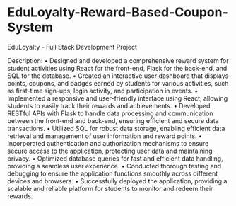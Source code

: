 # EduLoyalty-Reward-Based-Coupon-System

EduLoyalty - Full Stack Development Project

Description:
• Designed and developed a comprehensive reward system for student activities using React for the front-end, Flask for the back-end, and SQL for the database.
• Created an interactive user dashboard that displays points, coupons, and badges earned by students for various activities, such as first-time sign-ups, login activity, and participation in events.
• Implemented a responsive and user-friendly interface using React, allowing students to easily track their rewards and achievements.
• Developed RESTful APIs with Flask to handle data processing and communication between the front-end and back-end, ensuring efficient and secure data transactions.
• Utilized SQL for robust data storage, enabling efficient data retrieval and management of user information and reward points.
• Incorporated authentication and authorization mechanisms to ensure secure access to the application, protecting user data and maintaining privacy.
• Optimized database queries for fast and efficient data handling, providing a seamless user experience.
• Conducted thorough testing and debugging to ensure the application functions smoothly across different devices and browsers.
• Successfully deployed the application, providing a scalable and reliable platform for students to monitor and redeem their rewards.
